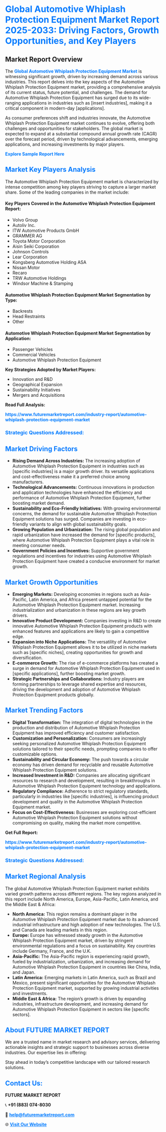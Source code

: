 <h1 style="color: #007BFF;">Global Automotive Whiplash Protection Equipment Market Report 2025-2033: Driving Factors, Growth Opportunities, and Key Players</h1>

<section id="overview">
<h2>Market Report Overview</h2>
<p>The <a href="https://www.futuremarketreport.com/industry-report/automotive-whiplash-protection-equipment-market" style="color: #007BFF; text-decoration: none;"><strong>Global Automotive Whiplash Protection Equipment Market</strong></a> is witnessing significant growth, driven by increasing demand across various industries. This report delves into the key aspects of the Automotive Whiplash Protection Equipment market, providing a comprehensive analysis of its current status, future potential, and challenges. The demand for Automotive Whiplash Protection Equipment has surged due to its wide-ranging applications in industries such as [insert industries], making it a critical component in modern-day [applications].</p>
<p>As consumer preferences shift and industries innovate, the Automotive Whiplash Protection Equipment market continues to evolve, offering both challenges and opportunities for stakeholders. The global market is expected to expand at a substantial compound annual growth rate (CAGR) over the forecast period, driven by technological advancements, emerging applications, and increasing investments by major players.</p>
</section>

<section id="overview">
<p><a href="https://www.futuremarketreport.com/request-sample/reportId=119803" style="color: #007BFF; text-decoration: none;"><strong>Explore Sample Report Here</strong></a></p>
</section>

<section id="key-players">
<h2 style="color: #007BFF;">Market Key Players Analysis</h2>
<p>The Automotive Whiplash Protection Equipment market is characterized by intense competition among key players striving to capture a larger market share. Some of the leading companies in the market include:</p>
<h4>Key Players Covered in the Automotive Whiplash Protection Equipment Report:</h4>
<ul><li>Volvo Group</li><li>Autoliv Inc.</li><li>ITW Automotive Products GmbH</li><li>GRAMMER AG</li><li>Toyota Motor Corporation</li><li>Aisin Seiki Corporation</li><li>Johnson Controls</li><li>Lear Corporation</li><li>Kongsberg Automotive Holding ASA</li><li>Nissan Motor</li><li>Recaro</li><li>TRW Automotive Holdings</li><li>Windsor Machine &amp; Stamping</li></ul>
<h4>Automotive Whiplash Protection Equipment Market Segmentation by Type:</h4>
<ul><li>Backrests</li><li>Head Restraints</li><li>Other</li></ul>

<h4>Automotive Whiplash Protection Equipment Market Segmentation by Application:</h4>
<ul><li>Passenger Vehicles</li><li>Commercial Vehicles</li><li>Automotive Whiplash Protection Equipment</li></ul>
<p><strong>Key Strategies Adopted by Market Players:</strong></p>
<ul>
<li>Innovation and R&D</li>
<li>Geographical Expansion</li>
<li>Sustainability Initiatives</li>
<li>Mergers and Acquisitions</li>
</ul>
</section>

<section>
<p><strong>Read Full Analysis: </strong></p><a href="https://www.futuremarketreport.com/industry-report/automotive-whiplash-protection-equipment-market" style="color: #007BFF; text-decoration: none;"><strong>https://www.futuremarketreport.com/industry-report/automotive-whiplash-protection-equipment-market</strong></a>
<h3 style="color: #007BFF;">Strategic Questions Addressed:</h3>
</section>

<section id="driving-factors">
<h2 style="color: #007BFF;">Market Driving Factors</h2>
<ul>
<li><strong>Rising Demand Across Industries:</strong> The increasing adoption of Automotive Whiplash Protection Equipment in industries such as [specific industries] is a major growth driver. Its versatile applications and cost-effectiveness make it a preferred choice among manufacturers.</li>
<li><strong>Technological Advancements:</strong> Continuous innovations in production and application technologies have enhanced the efficiency and performance of Automotive Whiplash Protection Equipment, further boosting market demand.</li>
<li><strong>Sustainability and Eco-Friendly Initiatives:</strong> With growing environmental concerns, the demand for sustainable Automotive Whiplash Protection Equipment solutions has surged. Companies are investing in eco-friendly variants to align with global sustainability goals.</li>
<li><strong>Growing Population and Urbanization:</strong> The rising global population and rapid urbanization have increased the demand for [specific products], where Automotive Whiplash Protection Equipment plays a vital role in meeting consumer needs.</li>
<li><strong>Government Policies and Incentives:</strong> Supportive government regulations and incentives for industries using Automotive Whiplash Protection Equipment have created a conducive environment for market growth.</li>
</ul>
</section>

<section id="growth-opportunities">
<h2 style="color: #007BFF;">Market Growth Opportunities</h2>
<ul>
<li><strong>Emerging Markets:</strong> Developing economies in regions such as Asia-Pacific, Latin America, and Africa present untapped potential for the Automotive Whiplash Protection Equipment market. Increasing industrialization and urbanization in these regions are key growth drivers.</li>
<li><strong>Innovative Product Development:</strong> Companies investing in R&D to create innovative Automotive Whiplash Protection Equipment products with enhanced features and applications are likely to gain a competitive edge.</li>
<li><strong>Expansion into Niche Applications:</strong> The versatility of Automotive Whiplash Protection Equipment allows it to be utilized in niche markets such as [specific niches], creating opportunities for growth and diversification.</li>
<li><strong>E-commerce Growth:</strong> The rise of e-commerce platforms has created a surge in demand for Automotive Whiplash Protection Equipment used in [specific applications], further boosting market growth.</li>
<li><strong>Strategic Partnerships and Collaborations:</strong> Industry players are forming partnerships to leverage shared expertise and resources, driving the development and adoption of Automotive Whiplash Protection Equipment products globally.</li>
</ul>
</section>

<section id="trending-factors">
<h2 style="color: #007BFF;">Market Trending Factors</h2>
<ul>
<li><strong>Digital Transformation:</strong> The integration of digital technologies in the production and distribution of Automotive Whiplash Protection Equipment has improved efficiency and customer satisfaction.</li>
<li><strong>Customization and Personalization:</strong> Consumers are increasingly seeking personalized Automotive Whiplash Protection Equipment solutions tailored to their specific needs, prompting companies to offer customizable options.</li>
<li><strong>Sustainability and Circular Economy:</strong> The push towards a circular economy has driven demand for recyclable and reusable Automotive Whiplash Protection Equipment solutions.</li>
<li><strong>Increased Investment in R&D:</strong> Companies are allocating significant resources to research and development, resulting in breakthroughs in Automotive Whiplash Protection Equipment technology and applications.</li>
<li><strong>Regulatory Compliance:</strong> Adherence to strict regulatory standards, particularly in industries like [specific industries], is influencing product development and quality in the Automotive Whiplash Protection Equipment market.</li>
<li><strong>Focus on Cost-Effectiveness:</strong> Businesses are exploring cost-efficient Automotive Whiplash Protection Equipment solutions without compromising on quality, making the market more competitive.</li>
</ul>
</section>

<section>
<p><strong>Get Full Report: </strong></p><a href="https://www.futuremarketreport.com/industry-report/automotive-whiplash-protection-equipment-market" style="color: #007BFF; text-decoration: none;"><strong>https://www.futuremarketreport.com/industry-report/automotive-whiplash-protection-equipment-market</strong></a>
<h3 style="color: #007BFF;">Strategic Questions Addressed:</h3>
</section>


<section id="regional-analysis">
<h2 style="color: #007BFF;">Market Regional Analysis</h2>
<p>The global Automotive Whiplash Protection Equipment market exhibits varied growth patterns across different regions. The key regions analyzed in this report include North America, Europe, Asia-Pacific, Latin America, and the Middle East & Africa:</p>
<ul>
<li><strong>North America:</strong> This region remains a dominant player in the Automotive Whiplash Protection Equipment market due to its advanced industrial infrastructure and high adoption of new technologies. The U.S. and Canada are leading markets in this region.</li>
<li><strong>Europe:</strong> Europe has witnessed steady growth in the Automotive Whiplash Protection Equipment market, driven by stringent environmental regulations and a focus on sustainability. Key countries include Germany, France, and the U.K.</li>
<li><strong>Asia-Pacific:</strong> The Asia-Pacific region is experiencing rapid growth, fueled by industrialization, urbanization, and increasing demand for Automotive Whiplash Protection Equipment in countries like China, India, and Japan.</li>
<li><strong>Latin America:</strong> Emerging markets in Latin America, such as Brazil and Mexico, present significant opportunities for the Automotive Whiplash Protection Equipment market, supported by growing industrial activities and investments.</li>
<li><strong>Middle East & Africa:</strong> The region’s growth is driven by expanding industries, infrastructure development, and increasing demand for Automotive Whiplash Protection Equipment in sectors like [specific sectors].</li>
</ul>
</section>

<footer>
<h2 style="color: #007BFF;">About FUTURE MARKET REPORT</h2>
<p>We are a trusted name in market research and advisory services, delivering actionable insights and strategic support to businesses across diverse industries. Our expertise lies in offering:</p>

<p>Stay ahead in today’s competitive landscape with our tailored research solutions.</p>

<h2 style="color: #007BFF;">Contact Us:</h2>
<p><strong>FUTURE MARKET REPORT</strong></p>
<p>📞 <strong>+91 (883) 074-8030</strong></p>
<p>📧 <strong><a href="mailto:help@futuremarketreport.com" style="color: #007BFF;">help@futuremarketreport.com</a></strong></p>
<p>🌐 <strong><a href="https://www.futuremarketreport.com/" style="color: #007BFF;">Visit Our Website</a></strong></p>
</footer>